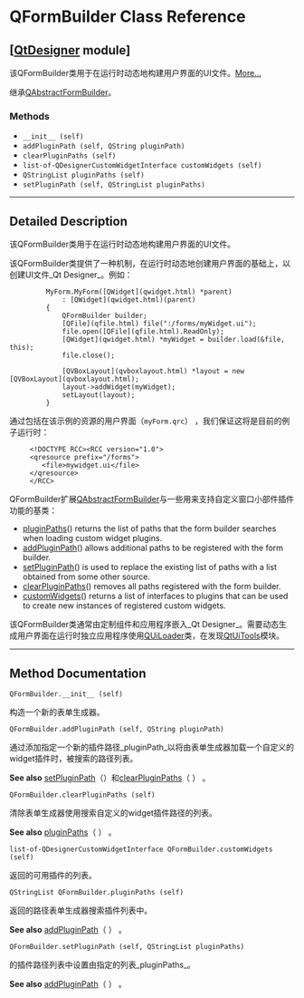 # QFormBuilder Class Reference

## [[QtDesigner](index.htm) module]

该QFormBuilder类用于在运行时动态地构建用户界面的UI文件。[More...](#details)

继承[QAbstractFormBuilder](qabstractformbuilder.html)。

### Methods

*   `__init__ (self)`
*   `addPluginPath (self, QString pluginPath)`
*   `clearPluginPaths (self)`
*   `list-of-QDesignerCustomWidgetInterface customWidgets (self)`
*   `QStringList pluginPaths (self)`
*   `setPluginPath (self, QStringList pluginPaths)`

* * *

## Detailed Description

该QFormBuilder类用于在运行时动态地构建用户界面的UI文件。

该QFormBuilder类提供了一种机制，在运行时动态地创建用户界面的基础上，以创建UI文件_Qt Designer_。例如：

```
         MyForm.MyForm([QWidget](qwidget.html) *parent)
             : [QWidget](qwidget.html)(parent)
         {
             QFormBuilder builder;
             [QFile](qfile.html) file(":/forms/myWidget.ui");
             file.open([QFile](qfile.html).ReadOnly);
             [QWidget](qwidget.html) *myWidget = builder.load(&file, this);
             file.close();

             [QVBoxLayout](qvboxlayout.html) *layout = new [QVBoxLayout](qvboxlayout.html);
             layout->addWidget(myWidget);
             setLayout(layout);
         }

```

通过包括在该示例的资源的用户界面（`myForm.qrc`） ，我们保证这将是目前的例子运行时：

```
     <!DOCTYPE RCC><RCC version="1.0">
     <qresource prefix="/forms">
        <file>mywidget.ui</file>
     </qresource>
     </RCC>

```

QFormBuilder扩展[QAbstractFormBuilder](qabstractformbuilder.html)与一些用来支持自定义窗口小部件插件功能的基类：

*   [pluginPaths](qformbuilder.html#pluginPaths)() returns the list of paths that the form builder searches when loading custom widget plugins.
*   [addPluginPath](qformbuilder.html#addPluginPath)() allows additional paths to be registered with the form builder.
*   [setPluginPath](qformbuilder.html#setPluginPath)() is used to replace the existing list of paths with a list obtained from some other source.
*   [clearPluginPaths](qformbuilder.html#clearPluginPaths)() removes all paths registered with the form builder.
*   [customWidgets](qformbuilder.html#customWidgets)() returns a list of interfaces to plugins that can be used to create new instances of registered custom widgets.

该QFormBuilder类通常由定制组件和应用程序嵌入_Qt Designer_。需要动态生成用户界面在运行时独立应用程序使用[QUiLoader](index.htm)类，在发现[QtUiTools](index.htm)模块。

* * *

## Method Documentation

```
QFormBuilder.__init__ (self)
```

构造一个新的表单生成器。

```
QFormBuilder.addPluginPath (self, QString pluginPath)
```

通过添加指定一个新的插件路径_pluginPath_以将由表单生成器加载一个自定义的widget插件时，被搜索的路径列表。

**See also** [setPluginPath](qformbuilder.html#setPluginPath)（）和[clearPluginPaths](qformbuilder.html#clearPluginPaths)（ ） 。

```
QFormBuilder.clearPluginPaths (self)
```

清除表单生成器使用搜索自定义的widget插件路径的列表。

**See also** [pluginPaths](qformbuilder.html#pluginPaths)（ ） 。

```
list-of-QDesignerCustomWidgetInterface QFormBuilder.customWidgets (self)
```

返回的可用插件的列表。

```
QStringList QFormBuilder.pluginPaths (self)
```

返回的路径表单生成器搜索插件列表中。

**See also** [addPluginPath](qformbuilder.html#addPluginPath)（ ） 。

```
QFormBuilder.setPluginPath (self, QStringList pluginPaths)
```

的插件路径列表中设置由指定的列表_pluginPaths_。

**See also** [addPluginPath](qformbuilder.html#addPluginPath)（ ） 。